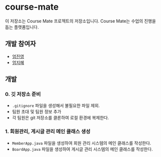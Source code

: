 # course-mate

이 저장소는 Course Mate 프로젝트의 저장소입니다. Course Mate는 수업의 진행을 돕는 플랫폼입니다.

## 개발 참여자

- [엄진영](https://github.com/eomjinyoung)
- [엄지혜](https://github.com/eomjihye03)


## 개발 

### 0. 깃 저장소 준비

- `.gitignore` 파일을 생성해서 불필요한 파일 제외.
- 팀원 초대 및 팀원 정보 추가
- 각 팀원은 git 저장소를 클론하여 로컬 환경에 복제한다.

### 1. 회원관리, 게시글 관리 메인 클래스 생성

- `MemberApp.java` 파일을 생성하여 회원 관리 시스템의 메인 클래스를 작성한다.
- `BoardApp.java` 파일을 생성하여 게시글 관리 시스템의 메인 클래스를 작성한다.